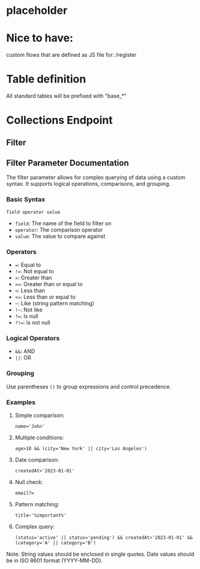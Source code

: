 # placeholder

# Nice to have:

custom flows that are defined as JS file for: /register


# Table definition

All standard tables will be prefixed with "base_*"


# Collections Endpoint

## Filter

## Filter Parameter Documentation

The filter parameter allows for complex querying of data using a custom syntax. It supports logical operations, comparisons, and grouping.

### Basic Syntax

`field operator value`

- `field`: The name of the field to filter on
- `operator`: The comparison operator
- `value`: The value to compare against

### Operators

- `=`: Equal to
- `!=`: Not equal to
- `>`: Greater than
- `>=`: Greater than or equal to
- `<`: Less than
- `<=`: Less than or equal to
- `~`: Like (string pattern matching)
- `!~`: Not like
- `?=`: Is null
- `?!=`: Is not null

### Logical Operators

- `&&`: AND
- `||`: OR

### Grouping

Use parentheses `()` to group expressions and control precedence.

### Examples

1. Simple comparison:

   ```
   name='John'
   ```

2. Multiple conditions:

   ```
   age>18 && (city='New York' || city='Los Angeles')
   ```

3. Date comparison:

   ```
   createdAt>'2023-01-01'
   ```

4. Null check:

   ```
   email?=
   ```

5. Pattern matching:

   ```
   title~'%important%'
   ```

6. Complex query:
   ```
   (status='active' || status='pending') && createdAt>'2023-01-01' && (category='A' || category='B')
   ```

Note: String values should be enclosed in single quotes. Date values should be in ISO 8601 format (YYYY-MM-DD).
